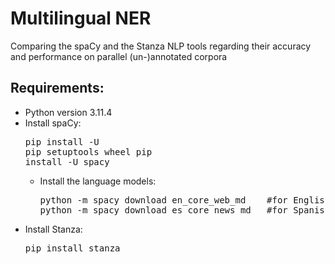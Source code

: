 # Multilingual NER
Comparing the spaCy and the Stanza NLP tools regarding their accuracy and performance on parallel (un-)annotated corpora

## Requirements:
- Python version 3.11.4
- Install spaCy:<pre>pip install -U <br>pip setuptools wheel pip install -U spacy</pre>
  - Install the language models:
    <pre>python -m spacy download en_core_web_md    #for English <br>python -m spacy download es_core_news_md   #for Spanish</pre>
- Install Stanza:<pre>pip install stanza</pre>
